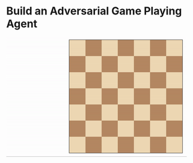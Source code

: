 # Build an Adversarial Game Playing Agent
![Alt Text](https://github.com/Taiyou/AI-Nanodegree/blob/master/Project3_Adversarial_Search/viz.gif)

